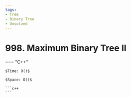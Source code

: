 ```yaml
---
tags:
- Tree
- Binary Tree
- Unsolved
---
```



# 998. Maximum Binary Tree II

=== "C++"

    $Time: O()$

    $Space: O()$

    ```c++
    ```
